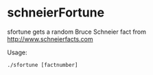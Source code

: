 schneierFortune
===============

sfortune gets a random Bruce Schneier fact from http://www.schneierfacts.com

Usage:
```
./sfortune [factnumber]
```
